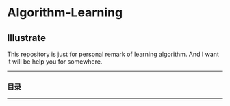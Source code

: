 # Algorithm-Learning

## Illustrate

This repository is just for personal remark of learning algorithm.
And I want it will be help you for somewhere.

----
### 目录
----

